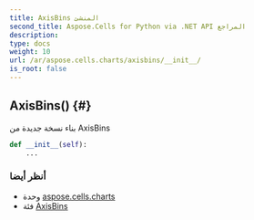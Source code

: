 ```yaml
---
title: AxisBins المنشئ
second_title: Aspose.Cells for Python via .NET API المراجع
description:
type: docs
weight: 10
url: /ar/aspose.cells.charts/axisbins/__init__/
is_root: false
---
```

##  AxisBins() {#}
بناء نسخة جديدة من AxisBins



```python
def __init__(self):
    ...
```





###  أنظر أيضا
* وحدة [aspose.cells.charts](../../)
* فئة [AxisBins](/cells/python-net/ar/aspose.cells.charts/axisbins)
